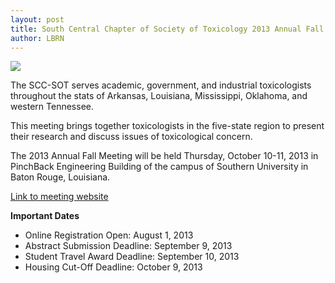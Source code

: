 ```yaml
---
layout: post
title: South Central Chapter of Society of Toxicology 2013 Annual Fall Meeting
author: LBRN
---
```


<a href="{{ page.url }}"><img src="{{ site.baseurl }}assets/images/news/SCC-SOT_2013_new_announcement.jpg"></a>

The SCC-SOT serves academic, government, and industrial toxicologists throughout the stats of Arkansas, Louisiana, Mississippi, Oklahoma, and western Tennessee.

This meeting brings together toxicologists in the five-state region to present their research and discuss issues of toxicological concern.

The 2013 Annual Fall Meeting will be held Thursday, October 10-11, 2013 in PinchBack Engineering Building of the campus of Southern University in Baton Rouge, Louisiana.

[Link to meeting website](http://www.toxicology.org/isot/rc/southCentral/events.asp)

**Important Dates**

- Online Registration Open: August 1, 2013
- Abstract Submission Deadline: September 9, 2013
- Student Travel Award Deadline: September 10, 2013
- Housing Cut-Off Deadline: October 9, 2013
